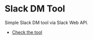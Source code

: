 Slack DM Tool
=============

Simple Slack DM tool via Slack Web API.

- [Check the tool](http://haruair.github.io/slack-dm-tool)
